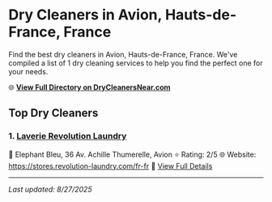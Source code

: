 # Dry Cleaners in Avion, Hauts-de-France, France

Find the best dry cleaners in Avion, Hauts-de-France, France. We've compiled a list of 1 dry cleaning services to help you find the perfect one for your needs.

🌐 **[View Full Directory on DryCleanersNear.com](https://drycleanersnear.com/city/France/Hauts-de-France/Avion)**

## Top Dry Cleaners

### 1. [Laverie Revolution Laundry](https://drycleanersnear.com/dryCleaner/68ae67adc95ff2c6096b1717/laverie-revolution-laundry)
📍 Elephant Bleu, 36 Av. Achille Thumerelle, Avion
⭐ Rating: 2/5
🌐 Website: https://stores.revolution-laundry.com/fr-fr
🔗 [View Full Details](https://drycleanersnear.com/dryCleaner/68ae67adc95ff2c6096b1717/laverie-revolution-laundry)


---

*Last updated: 8/27/2025*
